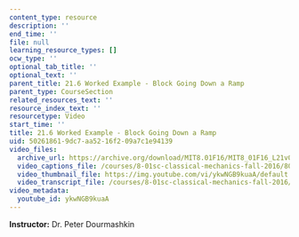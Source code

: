 ```yaml
---
content_type: resource
description: ''
end_time: ''
file: null
learning_resource_types: []
ocw_type: ''
optional_tab_title: ''
optional_text: ''
parent_title: 21.6 Worked Example - Block Going Down a Ramp
parent_type: CourseSection
related_resources_text: ''
resource_index_text: ''
resourcetype: Video
start_time: ''
title: 21.6 Worked Example - Block Going Down a Ramp
uid: 50261861-9dc7-aa52-16f2-09a7c1e94139
video_files:
  archive_url: https://archive.org/download/MIT8.01F16/MIT8_01F16_L21v06_360p.mp4
  video_captions_file: /courses/8-01sc-classical-mechanics-fall-2016/805f8d0bfa9d53db8bfbf37930d785e1_ykwNGB9kuaA.vtt
  video_thumbnail_file: https://img.youtube.com/vi/ykwNGB9kuaA/default.jpg
  video_transcript_file: /courses/8-01sc-classical-mechanics-fall-2016/6694c99262cb59b106e01944531344a5_ykwNGB9kuaA.pdf
video_metadata:
  youtube_id: ykwNGB9kuaA
---
```


**Instructor:** Dr. Peter Dourmashkin
